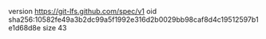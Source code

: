 version https://git-lfs.github.com/spec/v1
oid sha256:10582fe49a3b2dc99a5f1992e316d2b0029bb98caf8d4c19512597b1e1d68d8e
size 43
